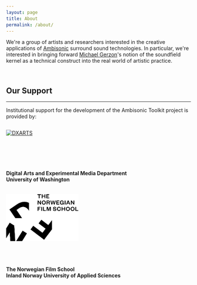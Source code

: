 ```yaml
---
layout: page
title: About
permalink: /about/
---
```


We're a group of artists and researchers interested in the creative applications of [Ambisonic](https://en.wikipedia.org/wiki/Ambisonics) surround sound technologies. In particular, we're interested in bringing forward [Michael Gerzon](https://en.wikipedia.org/wiki/Michael_Gerzon)'s notion of the soundfield kernel as a technical construct into the real world of artistic practice.

&nbsp;
&nbsp;

Our Support
-----------
-----------
Institutional support for the development of the Ambisonic Toolkit project is
provided by:

<div class="row equal">
  <div class="col-sm-6">
    <div class="well">
      <a href="https://dxarts.washington.edu/">
        <img src="/assets/images/logos/DXARTS/dxarts-notype-72dpi-transparent.png" alt="DXARTS" title="DXARTS" class="img-responsive center-block" style="max-width: 75%; height: auto; padding-top: 1em; padding-bottom: 3em"/>
      </a>
      <p>&nbsp;</p>
      <h4 class="text-center">
        Digital Arts and Experimental Media Department<br/>
        University of Washington
      </h4>
    </div>
  </div>
  <div class="col-sm-6">
    <div class="well">
      <a href="https://www.filmskolen.no/en//">
        <img src="/assets/images/logos/DNF/dnf.png" alt="The Norwegian Film School" title="The Norwegian Film School" class="img-responsive center-block" style="max-width: 100%; height: auto; padding-top: 1em; padding-bottom: 1em"/>
      </a>
      <p>&nbsp;</p>
      <h4 class="text-center">
        The Norwegian Film School<br/>
        Inland Norway University of Applied Sciences
      </h4>
    </div>
  </div>
</div>
